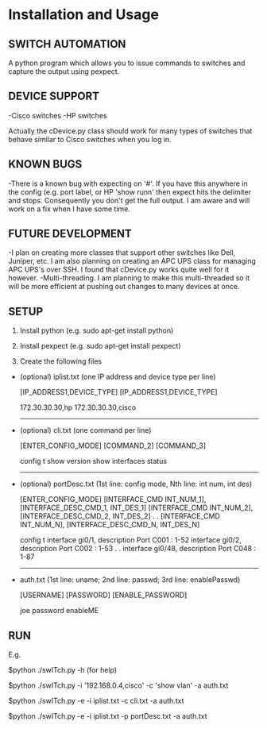 Installation and Usage 
======================

SWITCH AUTOMATION
-----------------

A python program which allows you to issue commands to switches and 
capture the output using pexpect.


DEVICE SUPPORT
--------------
-Cisco switches
-HP switches

Actually the cDevice.py class should work for many types of switches that
behave similar to Cisco switches when you log in.


KNOWN BUGS
----------

-There is a known bug with expecting on '#'.  If you have this anywhere 
in the config (e.g. port label, or HP 'show runn' then expect hits the 
delimiter and stops.  Consequently you don't get the full output.  I am
aware and will work on a fix when I have some time.


FUTURE DEVELOPMENT
------------------

-I plan on creating more classes that support other switches like Dell, Juniper, etc.
I am also planning on creating an APC UPS class for managing APC UPS's over SSH.
I found that cDevice.py works quite well for it however.
-Multi-threading.  I am planning to make this multi-threaded so it will be
more efficient at pushing out changes to many devices at once.

SETUP
-----

1. Install python (e.g. sudo apt-get install python)


2. Install pexpect (e.g. sudo apt-get install pexpect)


3. Create the following files

  * (optional) iplist.txt (one IP address and device type per line)

    [IP_ADDRESS1,DEVICE_TYPE]
    [IP_ADDRESS1,DEVICE_TYPE]

    172.30.30.30,hp
    172.30.30.30,cisco

    -----------------

  * (optional) cli.txt (one command per line)

    [ENTER_CONFIG_MODE]
    [COMMAND_2]
    [COMMAND_3]

    config t
    show version
    show interfaces status

    -----------------

  * (optional) portDesc.txt (1st line: config mode, Nth line: int num, int des)

    [ENTER_CONFIG_MODE]
    [INTERFACE_CMD INT_NUM_1], [INTERFACE_DESC_CMD_1, INT_DES_1]
    [INTERFACE_CMD INT_NUM_2], [INTERFACE_DESC_CMD_2, INT_DES_2]
    .
    .
    [INTERFACE_CMD INT_NUM_N], [INTERFACE_DESC_CMD_N, INT_DES_N]

    config t
    interface gi0/1, description Port C001 : 1-52
    interface gi0/2, description Port C002 : 1-53
    .
    .
    interface gi0/48, description Port C048 : 1-87

    -----------------

  * auth.txt (1st line: uname; 2nd line: passwd; 3rd line: enablePasswd)

    [USERNAME]
    [PASSWORD]
    [ENABLE_PASSWORD]

    joe
    password
    enableME
    

RUN
---

E.g.


$python ./swITch.py -h (for help)

$python ./swITch.py -i '192.168.0.4,cisco' -c 'show vlan' -a auth.txt

$python ./swITch.py -e -i iplist.txt -c cli.txt -a auth.txt

$python ./swITch.py -e -i iplist.txt -p portDesc.txt -a auth.txt
